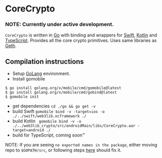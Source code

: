 # CoreCrypto
 
### NOTE: Currently under active development.

`CoreCrypto` is written in [Go](https://go.dev) with binding and wrappers for 
[Swift](https://www.swift.org), [Kotlin](https://kotlinlang.org) and 
[TypeScript](https://www.typescriptlang.org). Provides all the core crypto
primitives. Uses same libraries as [Geth](https://github.com/ethereum/go-ethereum).

## Compilation instructions

- Setup [GoLang](https://go.dev/doc/install) environment. 
- Install gomobile
```
$ go install golang.org/x/mobile/cmd/gomobile@latest
$ go install golang.org/x/mobile/cmd/gobind@latest
$ gomobile init
```
- get dependencies `cd ./go && go get -v`
- build Swift `gomobile bind -v -target=ios -o ./../swift/web3lib.xcframework ./`
- build Kotlin ` gomobile bind -v -o ./../web3lib_crypto/src/androidMain/libs/CoreCrypto.aar -target=android ./`
- build for TypeScript, coming soon™

NOTE: If you are seeing `no exported names in the package`, either moving 
repo to `$GOPATH/src`, or following steps [here](https://github.com/golang/go/issues/37961#issuecomment-673854585) should fix it.
